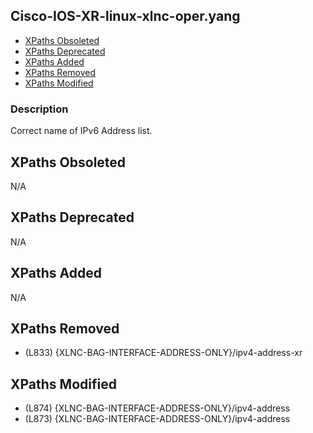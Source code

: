 ## Cisco-IOS-XR-linux-xlnc-oper.yang

- [XPaths Obsoleted](#xpaths-obsoleted)
- [XPaths Deprecated](#xpaths-deprecated)
- [XPaths Added](#xpaths-added)
- [XPaths Removed](#xpaths-removed)
- [XPaths Modified](#xpaths-modified)

### Description

Correct name of IPv6 Address list.

## XPaths Obsoleted

N/A

## XPaths Deprecated

N/A

## XPaths Added

N/A

## XPaths Removed

- (L833)	{XLNC-BAG-INTERFACE-ADDRESS-ONLY}/ipv4-address-xr

## XPaths Modified

- (L874)	{XLNC-BAG-INTERFACE-ADDRESS-ONLY}/ipv4-address
- (L873)	{XLNC-BAG-INTERFACE-ADDRESS-ONLY}/ipv4-address

